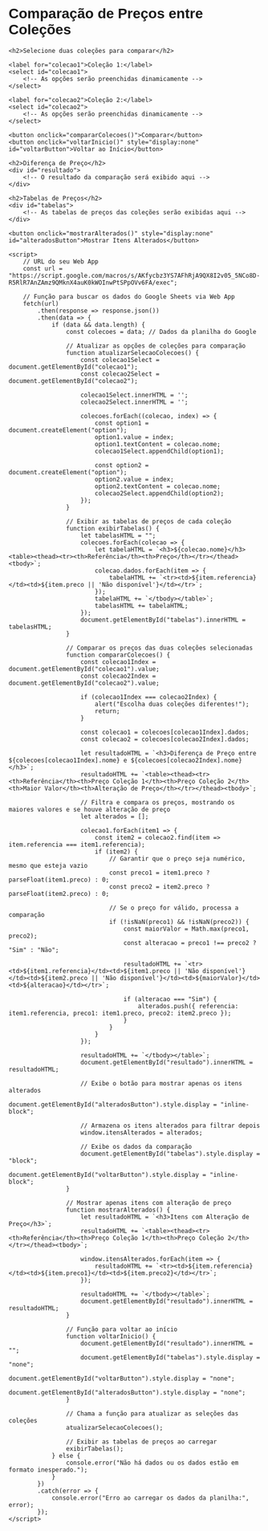 <!DOCTYPE html>
<html lang="pt-br">
<head>
    <meta charset="UTF-8">
    <meta name="viewport" content="width=device-width, initial-scale=1.0">
    <title>Comparação de Preços - Coleções</title>
    <style>
        body {
            font-family: Arial, sans-serif;
            margin: 20px;
        }
        table {
            width: 100%;
            border-collapse: collapse;
            margin-top: 20px;
        }
        table, th, td {
            border: 1px solid black;
        }
        th, td {
            padding: 8px;
            text-align: center;
        }
        select, button {
            padding: 10px;
            margin: 10px;
        }
        #tabelas {
            display: none;
        }
    </style>
</head>
<body>
    <h1>Comparação de Preços entre Coleções</h1>

    <h2>Selecione duas coleções para comparar</h2>

    <label for="colecao1">Coleção 1:</label>
    <select id="colecao1">
        <!-- As opções serão preenchidas dinamicamente -->
    </select>

    <label for="colecao2">Coleção 2:</label>
    <select id="colecao2">
        <!-- As opções serão preenchidas dinamicamente -->
    </select>

    <button onclick="compararColecoes()">Comparar</button>
    <button onclick="voltarInicio()" style="display:none" id="voltarButton">Voltar ao Início</button>

    <h2>Diferença de Preço</h2>
    <div id="resultado">
        <!-- O resultado da comparação será exibido aqui -->
    </div>

    <h2>Tabelas de Preços</h2>
    <div id="tabelas">
        <!-- As tabelas de preços das coleções serão exibidas aqui -->
    </div>

    <button onclick="mostrarAlterados()" style="display:none" id="alteradosButton">Mostrar Itens Alterados</button>

    <script>
        // URL do seu Web App
        const url = "https://script.google.com/macros/s/AKfycbz3YS7AFhRjA9QX8I2v05_5NCo8D-R5RlR7AnZAmz9QMknX4auK0kWOInwPtSPpOVv6FA/exec";

        // Função para buscar os dados do Google Sheets via Web App
        fetch(url)
            .then(response => response.json())
            .then(data => {
                if (data && data.length) {
                    const colecoes = data; // Dados da planilha do Google

                    // Atualizar as opções de coleções para comparação
                    function atualizarSelecaoColecoes() {
                        const colecao1Select = document.getElementById("colecao1");
                        const colecao2Select = document.getElementById("colecao2");

                        colecao1Select.innerHTML = '';
                        colecao2Select.innerHTML = '';

                        colecoes.forEach((colecao, index) => {
                            const option1 = document.createElement("option");
                            option1.value = index;
                            option1.textContent = colecao.nome;
                            colecao1Select.appendChild(option1);

                            const option2 = document.createElement("option");
                            option2.value = index;
                            option2.textContent = colecao.nome;
                            colecao2Select.appendChild(option2);
                        });
                    }

                    // Exibir as tabelas de preços de cada coleção
                    function exibirTabelas() {
                        let tabelasHTML = "";
                        colecoes.forEach(colecao => {
                            let tabelaHTML = `<h3>${colecao.nome}</h3><table><thead><tr><th>Referência</th><th>Preço</th></tr></thead><tbody>`;
                            colecao.dados.forEach(item => {
                                tabelaHTML += `<tr><td>${item.referencia}</td><td>${item.preco || 'Não disponível'}</td></tr>`;
                            });
                            tabelaHTML += `</tbody></table>`;
                            tabelasHTML += tabelaHTML;
                        });
                        document.getElementById("tabelas").innerHTML = tabelasHTML;
                    }

                    // Comparar os preços das duas coleções selecionadas
                    function compararColecoes() {
                        const colecao1Index = document.getElementById("colecao1").value;
                        const colecao2Index = document.getElementById("colecao2").value;

                        if (colecao1Index === colecao2Index) {
                            alert("Escolha duas coleções diferentes!");
                            return;
                        }

                        const colecao1 = colecoes[colecao1Index].dados;
                        const colecao2 = colecoes[colecao2Index].dados;

                        let resultadoHTML = `<h3>Diferença de Preço entre ${colecoes[colecao1Index].nome} e ${colecoes[colecao2Index].nome}</h3>`;
                        resultadoHTML += `<table><thead><tr><th>Referência</th><th>Preço Coleção 1</th><th>Preço Coleção 2</th><th>Maior Valor</th><th>Alteração de Preço</th></tr></thead><tbody>`;

                        // Filtra e compara os preços, mostrando os maiores valores e se houve alteração de preço
                        let alterados = [];

                        colecao1.forEach(item1 => {
                            const item2 = colecao2.find(item => item.referencia === item1.referencia);
                            if (item2) {
                                // Garantir que o preço seja numérico, mesmo que esteja vazio
                                const preco1 = item1.preco ? parseFloat(item1.preco) : 0;
                                const preco2 = item2.preco ? parseFloat(item2.preco) : 0;

                                // Se o preço for válido, processa a comparação
                                if (!isNaN(preco1) && !isNaN(preco2)) {
                                    const maiorValor = Math.max(preco1, preco2);
                                    const alteracao = preco1 !== preco2 ? "Sim" : "Não";

                                    resultadoHTML += `<tr><td>${item1.referencia}</td><td>${item1.preco || 'Não disponível'}</td><td>${item2.preco || 'Não disponível'}</td><td>${maiorValor}</td><td>${alteracao}</td></tr>`;

                                    if (alteracao === "Sim") {
                                        alterados.push({ referencia: item1.referencia, preco1: item1.preco, preco2: item2.preco });
                                    }
                                }
                            }
                        });

                        resultadoHTML += `</tbody></table>`;
                        document.getElementById("resultado").innerHTML = resultadoHTML;

                        // Exibe o botão para mostrar apenas os itens alterados
                        document.getElementById("alteradosButton").style.display = "inline-block";

                        // Armazena os itens alterados para filtrar depois
                        window.itensAlterados = alterados;

                        // Exibe os dados da comparação
                        document.getElementById("tabelas").style.display = "block";
                        document.getElementById("voltarButton").style.display = "inline-block";
                    }

                    // Mostrar apenas itens com alteração de preço
                    function mostrarAlterados() {
                        let resultadoHTML = `<h3>Itens com Alteração de Preço</h3>`;
                        resultadoHTML += `<table><thead><tr><th>Referência</th><th>Preço Coleção 1</th><th>Preço Coleção 2</th></tr></thead><tbody>`;

                        window.itensAlterados.forEach(item => {
                            resultadoHTML += `<tr><td>${item.referencia}</td><td>${item.preco1}</td><td>${item.preco2}</td></tr>`;
                        });

                        resultadoHTML += `</tbody></table>`;
                        document.getElementById("resultado").innerHTML = resultadoHTML;
                    }

                    // Função para voltar ao início
                    function voltarInicio() {
                        document.getElementById("resultado").innerHTML = "";
                        document.getElementById("tabelas").style.display = "none";
                        document.getElementById("voltarButton").style.display = "none";
                        document.getElementById("alteradosButton").style.display = "none";
                    }

                    // Chama a função para atualizar as seleções das coleções
                    atualizarSelecaoColecoes();

                    // Exibir as tabelas de preços ao carregar
                    exibirTabelas();
                } else {
                    console.error("Não há dados ou os dados estão em formato inesperado.");
                }
            })
            .catch(error => {
                console.error("Erro ao carregar os dados da planilha:", error);
            });
    </script>
</body>
</html>
